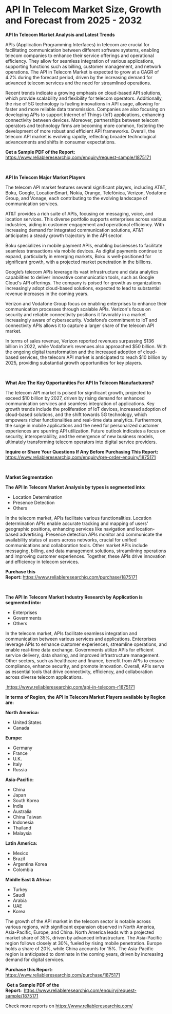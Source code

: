 <p><h1>API In Telecom Market Size, Growth and Forecast from 2025 - 2032</h1></p><p><strong>API In Telecom Market Analysis and Latest Trends</strong></p>
<p><p>APIs (Application Programming Interfaces) in telecom are crucial for facilitating communication between different software systems, enabling telecom companies to enhance their service offerings and operational efficiency. They allow for seamless integration of various applications, supporting functions such as billing, customer management, and network operations. The API in Telecom Market is expected to grow at a CAGR of 4.2% during the forecast period, driven by the increasing demand for advanced telecom services and the need for streamlined operations. </p><p>Recent trends indicate a growing emphasis on cloud-based API solutions, which provide scalability and flexibility for telecom operators. Additionally, the rise of 5G technology is fueling innovations in API usage, allowing for faster and more reliable data transmission. Companies are also focusing on developing APIs to support Internet of Things (IoT) applications, enhancing connectivity between devices. Moreover, partnerships between telecom operators and technology firms are becoming more common, fostering the development of more robust and efficient API frameworks. Overall, the telecom API market is evolving rapidly, reflecting broader technological advancements and shifts in consumer expectations.</p></p>
<p><strong>Get a Sample PDF of the Report:&nbsp;</strong> <a href="https://www.reliableresearchiq.com/enquiry/request-sample/1875171?utm_campaign=2477&utm_medium=2&utm_source=Github&utm_content=ia&utm_term=11032025&utm_id=api-in-telecom">https://www.reliableresearchiq.com/enquiry/request-sample/1875171</a></p>
<p>&nbsp;</p>
<p><strong>API In Telecom Major Market Players</strong></p>
<p><p>The telecom API market features several significant players, including AT&T, Boku, Google, LocationSmart, Nokia, Orange, Telefónica, Verizon, Vodafone Group, and Vonage, each contributing to the evolving landscape of communication services.</p><p>AT&T provides a rich suite of APIs, focusing on messaging, voice, and location services. This diverse portfolio supports enterprises across various industries, aiding in customer engagement and operational efficiency. With increasing demand for integrated communication solutions, AT&T anticipates a steady growth trajectory in the API sector.</p><p>Boku specializes in mobile payment APIs, enabling businesses to facilitate seamless transactions via mobile devices. As digital payments continue to expand, particularly in emerging markets, Boku is well-positioned for significant growth, with a projected market penetration in the billions.</p><p>Google’s telecom APIs leverage its vast infrastructure and data analytics capabilities to deliver innovative communication tools, such as Google Cloud's API offerings. The company is poised for growth as organizations increasingly adopt cloud-based solutions, expected to lead to substantial revenue increases in the coming years.</p><p>Verizon and Vodafone Group focus on enabling enterprises to enhance their communication processes through scalable APIs. Verizon's focus on security and reliable connectivity positions it favorably in a market increasingly aware of cybersecurity. Vodafone’s commitment to IoT and connectivity APIs allows it to capture a larger share of the telecom API market.</p><p>In terms of sales revenue, Verizon reported revenues surpassing $136 billion in 2022, while Vodafone’s revenues also approached $50 billion. With the ongoing digital transformation and the increased adoption of cloud-based services, the telecom API market is anticipated to reach $10 billion by 2025, providing substantial growth opportunities for key players.</p></p>
<p>&nbsp;</p>
<p><strong>What Are The Key Opportunities For API In Telecom Manufacturers?</strong></p>
<p><p>The telecom API market is poised for significant growth, projected to exceed $10 billion by 2027, driven by rising demand for enhanced communication services and seamless integration of applications. Key growth trends include the proliferation of IoT devices, increased adoption of cloud-based solutions, and the shift towards 5G technology, which empowers richer functionalities and real-time data analytics. Furthermore, the surge in mobile applications and the need for personalized customer experiences are spurring API utilization. Future outlook indicates a focus on security, interoperability, and the emergence of new business models, ultimately transforming telecom operators into digital service providers.</p></p>
<p><strong>Inquire or Share Your Questions If Any Before Purchasing This Report:</strong> <a href="https://www.reliableresearchiq.com/enquiry/pre-order-enquiry/1875171?utm_campaign=2477&utm_medium=2&utm_source=Github&utm_content=ia&utm_term=11032025&utm_id=api-in-telecom">https://www.reliableresearchiq.com/enquiry/pre-order-enquiry/1875171</a></p>
<p>&nbsp;</p>
<p><strong>Market Segmentation</strong></p>
<p><strong>The API In Telecom Market Analysis by types is segmented into:</strong></p>
<p><ul><li>Location Determination</li><li>Presence Detection</li><li>Others</li></ul></p>
<p><p>In the telecom market, APIs facilitate various functionalities. Location determination APIs enable accurate tracking and mapping of users' geographic positions, enhancing services like navigation and location-based advertising. Presence detection APIs monitor and communicate the availability status of users across networks, crucial for unified communications and collaboration tools. Other market APIs include messaging, billing, and data management solutions, streamlining operations and improving customer experiences. Together, these APIs drive innovation and efficiency in telecom services.</p></p>
<p><strong>Purchase this Report:&nbsp;</strong><a href="https://www.reliableresearchiq.com/purchase/1875171?utm_campaign=2477&utm_medium=2&utm_source=Github&utm_content=ia&utm_term=11032025&utm_id=api-in-telecom">https://www.reliableresearchiq.com/purchase/1875171</a></p>
<p>&nbsp;</p>
<p><strong>The API In Telecom Market Industry Research by Application is segmented into:</strong></p>
<p><ul><li>Enterprises</li><li>Governments</li><li>Others</li></ul></p>
<p><p>In the telecom market, APIs facilitate seamless integration and communication between various services and applications. Enterprises leverage APIs to enhance customer experiences, streamline operations, and enable real-time data exchange. Governments utilize APIs for efficient service delivery, data sharing, and improved infrastructure management. Other sectors, such as healthcare and finance, benefit from APIs to ensure compliance, enhance security, and promote innovation. Overall, APIs serve as essential tools that drive connectivity, efficiency, and collaboration across diverse telecom applications.</p></p>
<p><a href="https://www.reliableresearchiq.com/api-in-telecom-r1875171?utm_campaign=2477&utm_medium=2&utm_source=Github&utm_content=ia&utm_term=11032025&utm_id=api-in-telecom">&nbsp;https://www.reliableresearchiq.com/api-in-telecom-r1875171</a></p>
<p><strong>In terms of Region, the API In Telecom Market Players available by Region are:</strong></p>
<p>
    <p> <strong> North America: </strong>
        <ul>
            <li>United States</li>
            <li>Canada</li>
        </ul>
        </p> 
    <p> <strong> Europe: </strong>
        <ul>
            <li>Germany</li>
            <li>France</li>
            <li>U.K.</li>
            <li>Italy</li>
            <li>Russia</li>
        </ul>
        </p> 
    <p> <strong> Asia-Pacific: </strong>
        <ul>
            <li>China</li>
            <li>Japan</li>
            <li>South Korea</li>
            <li>India</li>
            <li>Australia</li>
            <li>China Taiwan</li>
            <li>Indonesia</li>
            <li>Thailand</li>
            <li>Malaysia</li>
        </ul>
        </p> 
    <p> <strong> Latin America: </strong>
        <ul>
            <li>Mexico</li>
            <li>Brazil</li>
            <li>Argentina Korea</li>
            <li>Colombia</li>
        </ul>
        </p> 
    <p> <strong> Middle East & Africa: </strong>
        <ul>
            <li>Turkey</li>
            <li>Saudi</li>
            <li>Arabia</li>
            <li>UAE</li>
            <li>Korea</li>
        </ul>
    </p>
    </p>
<p><p>The growth of the API market in the telecom sector is notable across various regions, with significant expansion observed in North America, Asia-Pacific, Europe, and China. North America leads with a projected market share of 35%, driven by advanced infrastructure. The Asia-Pacific region follows closely at 30%, fueled by rising mobile penetration. Europe holds a share of 20%, while China accounts for 15%. The Asia-Pacific region is anticipated to dominate in the coming years, driven by increasing demand for digital services.</p></p>
<p><strong>Purchase this Report: </strong><a href="https://www.reliableresearchiq.com/purchase/1875171?utm_campaign=2477&utm_medium=2&utm_source=Github&utm_content=ia&utm_term=11032025&utm_id=api-in-telecom">https://www.reliableresearchiq.com/purchase/1875171</a></p>
<p>&nbsp;<strong>Get a Sample PDF of the Report:&nbsp;&nbsp;</strong><a href="https://www.reliableresearchiq.com/enquiry/request-sample/1875171?utm_campaign=2477&utm_medium=2&utm_source=Github&utm_content=ia&utm_term=11032025&utm_id=api-in-telecom">https://www.reliableresearchiq.com/enquiry/request-sample/1875171</a></p>
<p><strong></strong></p>
<p>Check more reports on <a href="https://www.reliableresearchiq.com/?utm_campaign=2477&utm_medium=2&utm_source=Github&utm_content=ia&utm_term=11032025&utm_id=api-in-telecom">https://www.reliableresearchiq.com/</a></p>